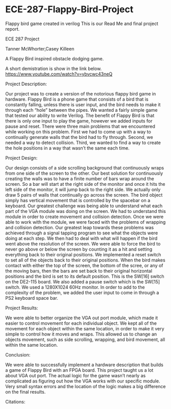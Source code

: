 # ECE-287-Flappy-Bird-Project
Flappy bird game created in verilog
This is our Read Me and final project report.

ECE 287 Project

Tanner McWhorter,Casey Killeen

A Flappy Bird inspired obstacle dodging game.

A short demistration is show in the link below.
https://www.youtube.com/watch?v=ybvcwc43neQ

Project Description:

Our project was to create a version of the notorious flappy bird game in hardware. Flappy Bird is a phone game that consists of a bird that is constantly falling, unless there is user input, and the bird needs to make it through each “hole” between the pipes. We wanted a fairly simple game that tested our ability to write Verilog. The benefit of Flappy Bird is that there is only one input to play the game, however we added inputs for pause and reset. There were three main problems that we encountered while working on this problem. First we had to come up with a way to continually generate walls that the bird had to fly through. Second, we needed a way to detect collision. Third, we wanted to find a way to create the hole positions in a way that wasn’t the same each time. 

Project Design:

Our design consists of a side scrolling background that continuously wraps from one side of the screen to the other. Our best solution for continuously creating the walls was to have a finite number of bars wrap around the screen. So a bar will start at the right side of the monitor and once it hits the left side of the monitor, it will jump back to the right side. We actually only draw 5 pairs of walls that continually go across the screen. The bird object simply has vertical movement that is controlled by the spacebar on a keyboard. Our greatest challenge was being able to understand what each part of the VGA module was doing on the screen. We had to understand this module in order to create movement and collision detection.  Once we were able to work with the module, we were faced with the problems of wrapping and collision detection. Our greatest leap towards these problems was achieved through a signal tapping program to see what the objects were doing at each step. We then had to deal with what will happen if the bird went above the resolution of the screen. We were able to force the bird to never go above or below the screen by counting it as a hit and setting everything back to their original positions. We implemented a reset switch to set all of the objects back to their original positions. When the bird makes contact with either the top of the screen, the bottom of the scree, or any of the moving bars, then the bars are set back to their original horizontal positions and the bird is set to its default position. This is the SW[16] switch on the DE2-115 board. We also added a pause switch which is the SW[15] switch. We used a 1280X1024 60Hz monitor. In order to add to the complexity of the problem, we added the user input to come in through a PS2 keyboard space bar.

Project Results:

We were able to better organize the VGA out port module, which made it easier to control movement for each individual object. We kept all of the movement for each object within the same location, in order to make it very simple to control how it moves and wraps. This allowed us to change an objects movement, such as side scrolling, wrapping, and bird movement, all within the same location.

Conclusion:

We were able to successfully implement a hardware description that builds a game of Flappy Bird with an FPGA board. This project taught us a lot about VGA out port. The actual logic for the game wasn’t nearly as complicated as figuring out how the VGA works with our specific module. Very small syntax errors and the location of the logic makes a big difference on the final results.

Citations:
